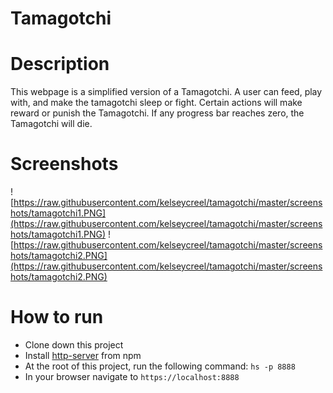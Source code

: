 # Tamagotchi

# Description
This webpage is a simplified version of a Tamagotchi. A user can feed, play with, and make the tamagotchi sleep or fight. Certain actions will make reward or punish the Tamagotchi. If any progress bar reaches zero, the Tamagotchi will die.

# Screenshots
![https://raw.githubusercontent.com/kelseycreel/tamagotchi/master/screenshots/tamagotchi1.PNG](https://raw.githubusercontent.com/kelseycreel/tamagotchi/master/screenshots/tamagotchi1.PNG)
![https://raw.githubusercontent.com/kelseycreel/tamagotchi/master/screenshots/tamagotchi2.PNG](https://raw.githubusercontent.com/kelseycreel/tamagotchi/master/screenshots/tamagotchi2.PNG)

# How to run
* Clone down this project
* Install [http-server](https://www.npmjs.com/package/http-server) from npm
* At the root of this project, run the following command: `hs -p 8888`
* In your browser navigate to `https://localhost:8888`